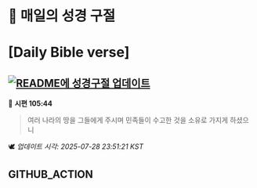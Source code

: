 # 🙏 매일의 성경 구절
# [Daily Bible verse]
## [![README에 성경구절 업데이트](https://github.com/DONGSUKA/first_test/actions/workflows/update-readme-bible.yml/badge.svg)](https://github.com/DONGSUKA/first_test/actions/workflows/update-readme-bible.yml)
<!-- START_BIBLE_VERSE -->
📖 **시편 105:44**
> 여러 나라의 땅을 그들에게 주시며 민족들이 수고한 것을 소유로 가지게 하셨으니

🕊️ _업데이트 시각: 2025-07-28 23:51:21 KST_
  <!-- END_BIBLE_VERSE -->
## GITHUB_ACTION
